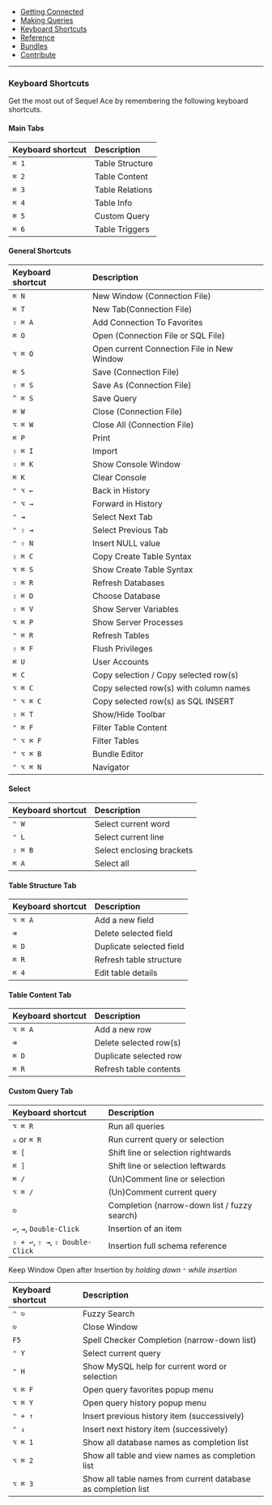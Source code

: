 -   [Getting Connected](get-started/)
-   [Making Queries](queries.html)
-   [Keyboard Shortcuts](shortcuts.html)
-   [Reference](ref/)
-   [Bundles](bundles/)
-   [Contribute](contribute/)

<hr>

### Keyboard Shortcuts

Get the most out of Sequel Ace by remembering the following keyboard shortcuts.

#### Main Tabs

| Keyboard shortcut | Description     |
| :---------------- | :-------------- |
| `⌘ 1`             | Table Structure |
| `⌘ 2`             | Table Content   |
| `⌘ 3`             | Table Relations |
| `⌘ 4`             | Table Info      |
| `⌘ 5`             | Custom Query    |
| `⌘ 6`             | Table Triggers  |

#### General Shortcuts

| Keyboard shortcut | Description                                |
| :---------------- | :----------------------------------------- |
| `⌘ N`             | New Window (Connection File)               |
| `⌘ T`             | New Tab(Connection File)                   |
| `⇧ ⌘ A`           | Add Connection To Favorites                |
| `⌘ O`             | Open (Connection File or SQL File)         |
| `⌥ ⌘ O`           | Open current Connection File in New Window |
| `⌘ S`             | Save (Connection File)                     |
| `⇧ ⌘ S`           | Save As (Connection File)                  |
| `^ ⌘ S`           | Save Query                                 |
| `⌘ W`             | Close (Connection File)                    |
| `⌥ ⌘ W`           | Close All (Connection File)                |
| `⌘ P`             | Print                                      |
| `⇧ ⌘ I`           | Import                                     |
| `⇧ ⌘ K`           | Show Console Window                        |
| `⌘ K`             | Clear Console                              |
| `⌃ ⌥ ←`           | Back in History                            |
| `⌃ ⌥ →`           | Forward in History                         |
| `⌃ ⇥`             | Select Next Tab                            |
| `⌃ ⇧ ⇥`           | Select Previous Tab                        |
| `⌃ ⇧ N`           | Insert NULL value                          |
| `⇧ ⌘ C`           | Copy Create Table Syntax                   |
| `⌥ ⌘ S`           | Show Create Table Syntax                   |
| `⇧ ⌘ R`           | Refresh Databases                          |
| `⇧ ⌘ D`           | Choose Database                            |
| `⇧ ⌘ V`           | Show Server Variables                      |
| `⌥ ⌘ P`           | Show Server Processes                      |
| `⌃ ⌘ R`           | Refresh Tables                             |
| `⇧ ⌘ F`           | Flush Privileges                           |
| `⌘ U`             | User Accounts                              |
| `⌘ C`             | Copy selection / Copy selected row(s)      |
| `⌥ ⌘ C`           | Copy selected row(s) with column names     |
| `⌃ ⌥ ⌘ C`         | Copy selected row(s) as SQL INSERT         |
| `⇧ ⌘ T`           | Show/Hide Toolbar                          |
| `⌃ ⌘ F`           | Filter Table Content                       |
| `⌃ ⌥ ⌘ F`         | Filter Tables                              |
| `⌃ ⌥ ⌘ B`         | Bundle Editor                              |
| `⌃ ⌥ ⌘ N`         | Navigator                                  |

#### Select

| Keyboard shortcut | Description               |
| :---------------- | :------------------------ |
| `⌃ W`             | Select current word       |
| `⌃ L`             | Select current line       |
| `⇧ ⌘ B`           | Select enclosing brackets |
| `⌘ A`             | Select all                |

#### Table Structure Tab

| Keyboard shortcut | Description              |
| :---------------- | :----------------------- |
| `⌥ ⌘ A`           | Add a new field          |
| `⌫`               | Delete selected field    |
| `⌘ D`             | Duplicate selected field |
| `⌘ R`             | Refresh table structure  |
| `⌘ 4`             | Edit table details       |

#### Table Content Tab

| Keyboard shortcut | Description            |
| :---------------- | :--------------------- |
| `⌥ ⌘ A`           | Add a new row          |
| `⌫`               | Delete selected row(s) |
| `⌘ D`             | Duplicate selected row |
| `⌘ R`             | Refresh table contents |

#### Custom Query Tab

| Keyboard shortcut                | Description                                  |
| :------------------------------- | :------------------------------------------- |
| `⌥ ⌘ R`                          | Run all queries                              |
| `⌅` or `⌘ R`                     | Run current query or selection               |
| `⌘ [`                            | Shift line or selection rightwards           |
| `⌘ ]`                            | Shift line or selection leftwards            |
| `⌘ /`                            | (Un)Comment line or selection                |
| `⌥ ⌘ /`                          | (Un)Comment current query                    |
| `⎋`                              | Completion (narrow-down list / fuzzy search) |
| `↩`, `⇥`, `Double-Click`         | Insertion of an item                         |
| `⇧ + ↩`, `⇧ ⇥`, `⇧ Double-Click` | Insertion full schema reference              |

Keep Window Open after Insertion by _holding down `⌃` while insertion_

| Keyboard shortcut | Description                                                   |
| :---------------- | :------------------------------------------------------------ |
| `⌃ ⎋`             | Fuzzy Search                                                  |
| `⎋`               | Close Window                                                  |
| `F5`              | Spell Checker Completion (narrow-down list)                   |
| `⌃ Y`             | Select current query                                          |
| `⌃ H`             | Show MySQL help for current word or selection                 |
| `⌥ ⌘ F`           | Open query favorites popup menu                               |
| `⌥ ⌘ Y`           | Open query history popup menu                                 |
| `⌃ + ↑`           | Insert previous history item (successively)                   |
| `⌃ ↓`             | Insert next history item (successively)                       |
| `⌥ ⌘ 1`           | Show all database names as completion list                    |
| `⌥ ⌘ 2`           | Show all table and view names as completion list              |
| `⌥ ⌘ 3`           | Show all table names from current database as completion list |
